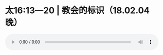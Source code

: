 # 太16:13—20 | 教会的标识（18.02.04晚）

<audio style="width: 100%;" preload="false" controls controlslist="nodownload"><source src="//cdn.simai.ml/audio/mp3/old/21413.mp3" type="audio/mpeg">Your browser does not support the audio element.</audio>


